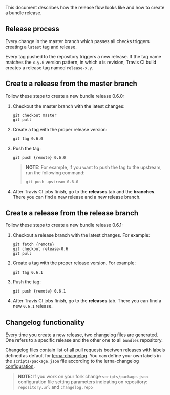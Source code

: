 This document describes how the release flow looks like and how to create a bundle release.

## Release process

Every change in the master branch which passes all checks triggers creating a `latest` tag and release.

Every tag pushed to the repository triggers a new release. If the tag name matches the `x.y.0` version pattern, in which `0` is revision, Travis CI build creates a release tag named `release-x.y`.

## Create a release from the master branch

Follow these steps to create a new bundle release 0.6.0:

1. Checkout the master branch with the latest changes:

    ```
    git checkout master
    git pull
    ```

2. Create a tag with the proper release version:

    ```
    git tag 0.6.0
    ```   

3. Push the tag:

    ```
    git push {remote} 0.6.0 
    ```
    
    >**NOTE:** For example, if you want to push the tag to the upstream, run the following command:
    >```
    >git push upstream 0.6.0 
    >```
    

4. After Travis CI jobs finish, go to the **releases** tab and the **branches**. There you can find a new release and a new release branch.
 
## Create a release from the release branch

Follow these steps to create a new bundle release 0.6.1:

1. Checkout a release branch with the latest changes. For example:

    ```
    git fetch {remote}
    git checkout release-0.6
    git pull
    ```

2. Create a tag with the proper release version. For example:

    ```
    git tag 0.6.1
    ```   

3. Push the tag:

    ```
    git push {remote} 0.6.1 
    ```

4. After Travis CI jobs finish, go to the **releases** tab. There you can find a new `0.6.1` release.

## Changelog functionality

Every time you create a new release, two changelog files are generated. One refers to a specific release and the other one to all `bundles` repository.

Changelog files contain list of all pull requests beetwen releases with labels defined as default for [lerna-changelog](https://github.com/lerna/lerna-changelog#usage). 
You can define your own labels in the `scripts/package.json` file according to the lerna-changelog [configuration](https://github.com/lerna/lerna-changelog#configuration).

>**NOTE:** If you work on your fork change `scripts/package.json` configuration file setting parameters indicating on repository: `repository.url` and `changelog.repo`
